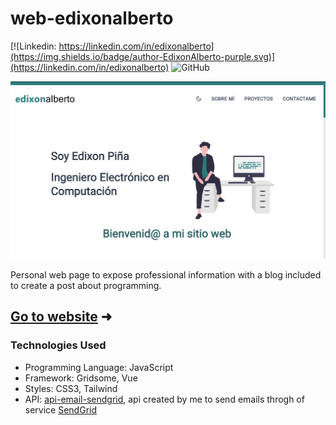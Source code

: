 # web-edixonalberto

[![Linkedin: https://linkedin.com/in/edixonalberto](https://img.shields.io/badge/author-EdixonAlberto-purple.svg)](https://linkedin.com/in/edixonalberto)
![GitHub](https://img.shields.io/github/followers/EdixonAlberto.svg?label=Follow&style=social)

![index-page](./.github/index-page.png)

Personal web page to expose professional information with a blog included to create a post
about programming.

## [Go to website](http://www.edixonalberto.com) &#x279c;

### Technologies Used

- Programming Language: JavaScript
- Framework: Gridsome, Vue
- Styles: CSS3, Tailwind
- API: [api-email-sendgrid](https://github.com/EdixonAlberto/api-email-sendgrid), api
  created by me to send emails throgh of service [SendGrid](https://sendgrid.com/)
